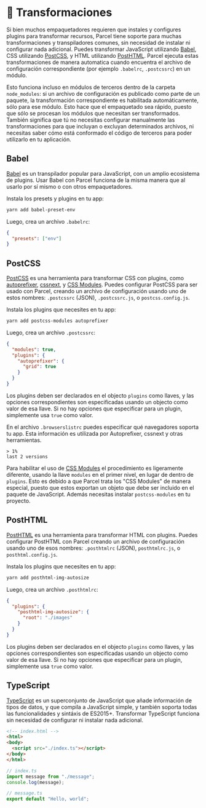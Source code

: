 # 🐠 Transformaciones

Si bien muchos empaquetadores requieren que instales y configures plugins para transformar recursos, Parcel tiene soporte para muchas transformaciones y transpiladores comunes, sin necesidad de instalar ni configurar nada adicional. Puedes transformar JavaScript utilizando [Babel](https://babeljs.io), CSS utilizando [PostCSS](http://postcss.org), y HTML utilizando [PostHTML](https://github.com/posthtml/posthtml). Parcel ejecuta estas transformaciones de manera automatica cuando encuentra el archivo de configuración correspondiente (por ejemplo `.babelrc`, `.postcssrc`) en un módulo.

Esto funciona incluso en módulos de terceros dentro de la carpeta `node_modules`: si un archivo de configuración es publicado como parte de un paquete, la transformación correspondiente es habilitada automáticamente, sólo para ese módulo. Esto hace que el empaquetado sea rápido, puesto que sólo se procesan los módulos que necesitan ser transformados. También significa que tú no necesitas configurar manualmente las transformaciones para que incluyan o excluyan determinados archivos, ni necesitas saber cómo está conformado el código de terceros para poder utilizarlo en tu aplicación.

## Babel

[Babel](https://babeljs.io) es un transpilador popular para JavaScript, con un amplio ecosistema de plugins. Usar Babel con Parcel funciona de la misma manera que al usarlo por sí mismo o con otros empaquetadores.

Instala los presets y plugins en tu app:

```bash
yarn add babel-preset-env
```

Luego, crea un archivo `.babelrc`:

```json
{
  "presets": ["env"]
}
```

## PostCSS

[PostCSS](http://postcss.org) es una herramienta para transformar CSS con plugins, como [autoprefixer](https://github.com/postcss/autoprefixer), [cssnext](http://cssnext.io/), y [CSS Modules](https://github.com/css-modules/css-modules). Puedes configurar PostCSS para ser usado con Parcel, creando un archivo de configuración usando uno de estos nombres: `.postcssrc` (JSON), `.postcssrc.js`, o `postcss.config.js`.

Instala los plugins que necesites en tu app:

```bash
yarn add postcss-modules autoprefixer
```

Luego, crea un archivo `.postcssrc`:

```json
{
  "modules": true,
  "plugins": {
    "autoprefixer": {
      "grid": true
    }
  }
}
```

Los plugins deben ser declarados en el objecto `plugins` como llaves, y las opciones correspondientes son especificadas usando un objecto como valor de esa llave. Si no hay opciones que especificar para un plugin, simplemente usa `true` como valor.

En el archivo `.browserslistrc` puedes especificar qué navegadores soporta tu app. Esta información es utilizada por Autoprefixer, cssnext y otras herramientas.

```
> 1%
last 2 versions
```

Para habilitar el uso de [CSS Modules](https://github.com/css-modules/css-modules) el procedimiento es ligeramente diferente, usando la llave `modules` en el primer nivel, en lugar de dentro de `plugins`. Esto es debido a que Parcel trata los "CSS Modules" de manera especial, puesto que estos exportan un objeto que debe ser incluido en el paquete de JavaScript. Además necesitas instalar `postcss-modules` en tu proyecto.

## PostHTML

[PostHTML](https://github.com/posthtml/posthtml) es una herramienta para transformar HTML con plugins. Puedes configurar PostHTML con Parcel creando un archivo de configuración usando uno de esos nombres: `.posthtmlrc` (JSON), `posthtmlrc.js`, o `posthtml.config.js`.

Instala los plugins que necesites en tu app:

```bash
yarn add posthtml-img-autosize
```

Luego, crea un archivo `.posthtmlrc`:

```json
{
  "plugins": {
    "posthtml-img-autosize": {
      "root": "./images"
    }
  }
}
```

Los plugins deben ser declarados en el objecto `plugins` como llaves, y las opciones correspondientes son especificadas usando un objecto como valor de esa llave. Si no hay opciones que especificar para un plugin, simplemente usa `true` como valor.

## TypeScript

[TypeScript](https://www.typescriptlang.org/) es un superconjunto de JavaScript que añade información de tipos de datos, y que compila a JavaScript simple, y también soporta todas las funcionalidades y sintáxis de ES2015+. Transformar TypeScript funciona sin necesidad de configurar ni instalar nada adicional.

```html
<!-- index.html -->
<html>
<body>
  <script src="./index.ts"></script>
</body>
</html>
```
```typescript
// index.ts
import message from "./message";
console.log(message);
```
```typescript
// message.ts
export default "Hello, world";
```
